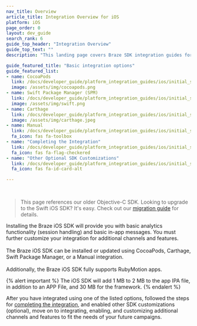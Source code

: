 ```yaml
---
nav_title: Overview
article_title: Integration Overview for iOS
platform: iOS
page_order: 0
layout: dev_guide
search_rank: 6
guide_top_header: "Integration Overview"
guide_top_text: ""
description: "This landing page covers Braze SDK integration guides for CocoaPods, Swift Package Manager, Carthage, and more."

guide_featured_title: "Basic integration options"
guide_featured_list:
- name: CocoaPods
  link: /docs/developer_guide/platform_integration_guides/ios/initial_sdk_setup/installation_methods/cocoapods/
  image: /assets/img/cocoapods.png
- name: Swift Package Manager (SPM)
  link: /docs/developer_guide/platform_integration_guides/ios/initial_sdk_setup/installation_methods/swift_package_manager/
  image: /assets/img/swift.png
- name: Carthage
  link: /docs/developer_guide/platform_integration_guides/ios/initial_sdk_setup/installation_methods/carthage_integration/
  image: /assets/img/carthage.jpeg
- name: Manual
  link: /docs/developer_guide/platform_integration_guides/ios/initial_sdk_setup/installation_methods/manual_integration_options/
  fa_icon: fas fa-toolbox
- name: "Completing the Integration"
  link: /docs/developer_guide/platform_integration_guides/ios/initial_sdk_setup/completing_integration/
  fa_icon: fas fa-flag-checkered
- name: "Other Optional SDK Customizations"
  link: /docs/developer_guide/platform_integration_guides/ios/initial_sdk_setup/other_sdk_customizations/
  fa_icon: fas fa-id-card-alt

---
```

<br>

> This page references our older Objective-C SDK. Looking to upgrade to the Swift iOS SDK? It's easy. Check out our [migration guide](https://braze-inc.github.io/braze-swift-sdk/documentation/braze/appboy-migration-guide/) for details.

Installing the Braze iOS SDK will provide you with basic analytics functionality (session handling) and basic in-app messages. You must further customize your integration for additional channels and features. <br> <br> The Braze iOS SDK can be installed or updated using CocoaPods, Carthage, Swift Package Manager, or a Manual integration. <br> <br> Additionally, the Braze iOS SDK fully supports RubyMotion apps.

{% alert important %}
The iOS SDK will add 1&nbsp;MB to 2&nbsp;MB to the app IPA file, in addition to an APP File, and 30&nbsp;MB for the framework.
{% endalert %}

After you have integrated using one of the listed options, followed the steps for [completing the integration]({{site.baseurl}}/developer_guide/platform_integration_guides/ios/initial_sdk_setup/completing_integration/), and enabled other SDK customizations (optional), move on to integrating, enabling, and customizing additional channels and features to fit the needs of your future campaigns.  

<br>
